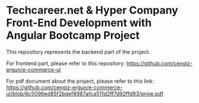 # Techcareer.net & Hyper Company Front-End Development with Angular Bootcamp Project

This repository represents the backend part of the project.

For frontend part, please refer to this repository: https://github.com/cengiz-ergun/e-commerce-ui

For pdf document about the project, please refer to this link: https://github.com/cengiz-ergun/e-commerce-ui/blob/6c5096ed85f2bdef8987afca511d2ff7d92ffd93/proje.pdf

